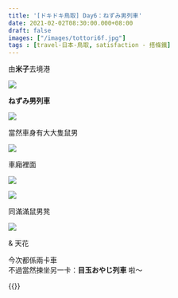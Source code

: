 ```yaml
---
title: '[ドキドキ鳥取] Day6：ねずみ男列車'
date: 2021-02-02T08:30:00.000+08:00
draft: false
images: ["/images/tottori6f.jpg"]
tags : [travel-日本-鳥取, satisfaction - 搭條鐵]
---
```


由**米子**去境港

![](/images/tottori6f.jpg)

**ねずみ男列車**  

![](/images/tottori6f1.jpg)

當然車身有大大隻鼠男  

![](/images/tottori6f2.jpg)

車廂裡面

![](/images/tottori6f3.jpg)

![](/images/tottori6f4.jpg)

同滿滿鼠男凳  

![](/images/tottori6f5.jpg)

& 天花  
  
今次都係兩卡車  
不過當然揀坐另一卡：**目玉おやじ列車** 啦～  
  
  
{{<tottori>}}  
